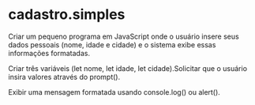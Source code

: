 # cadastro.simples
Criar um pequeno programa em JavaScript onde o usuário insere seus dados pessoais (nome, idade e cidade) e o sistema exibe essas informações formatadas.

Criar três variáveis (let nome, let idade, let cidade).Solicitar que o usuário insira valores através do prompt().

Exibir uma mensagem formatada usando console.log() ou alert().
